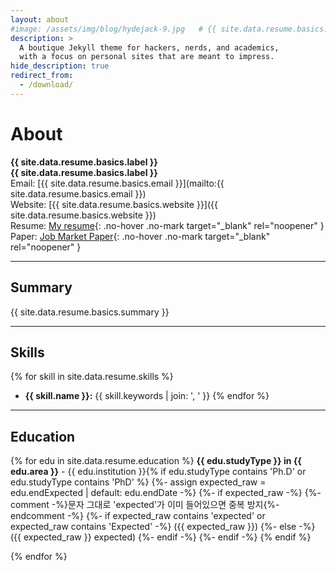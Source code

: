```yaml
---
layout: about
#image: /assets/img/blog/hydejack-9.jpg   # {{ site.data.resume.basics.name }}
description: >
  A boutique Jekyll theme for hackers, nerds, and academics,
  with a focus on personal sites that are meant to impress.
hide_description: true
redirect_from:
  - /download/
---  
```


# About

<!--author-->


**{{ site.data.resume.basics.label }}**  
**{{ site.data.resume.basics.label }}**  
Email: [{{ site.data.resume.basics.email }}](mailto:{{ site.data.resume.basics.email }})  
Website: [{{ site.data.resume.basics.website }}]({{ site.data.resume.basics.website }})  
Resume: [My resume](https://drive.google.com/file/d/1cgfcZZtYk_E52mZruIuSu61PIR2heC0i/view?usp=drive_link){: .no-hover .no-mark target="_blank" rel="noopener" }  
Paper: [Job Market Paper](https://drive.google.com/file/d/1X1SEvRoj8zvF2dooqbF3tHw0ci-O-o-W/view?usp=drive_link){: .no-hover .no-mark target="_blank" rel="noopener" }

---

## Summary
{{ site.data.resume.basics.summary }}

---

## Skills
{% for skill in site.data.resume.skills %}
- **{{ skill.name }}:** {{ skill.keywords | join: ', ' }}
{% endfor %}

---

## Education
{% for edu in site.data.resume.education %}
**{{ edu.studyType }} in {{ edu.area }}** - {{ edu.institution }}{% if edu.studyType contains 'Ph.D' or edu.studyType contains 'PhD' %}
{%- assign expected_raw = edu.endExpected | default: edu.endDate -%}
{%- if expected_raw -%}
 {%- comment -%}문자 그대로 'expected'가 이미 들어있으면 중복 방지{%- endcomment -%}
{%- if expected_raw contains 'expected' or expected_raw contains 'Expected' -%}
 ({{ expected_raw }})
{%- else -%}
 ({{ expected_raw }} expected)
{%- endif -%}
{%- endif -%}
{% endif %}

{% endfor %}



